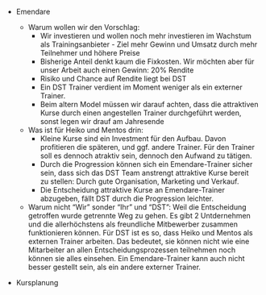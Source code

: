 - Emendare
	- Warum wollen wir den Vorschlag:
		- Wir investieren und wollen noch mehr investieren im Wachstum als Trainingsanbieter - Ziel mehr Gewinn und Umsatz durch mehr Teilnehmer und höhere Preise
		- Bisherige Anteil denkt kaum die Fixkosten. Wir möchten aber für unser Arbeit auch einen Gewinn: 20% Rendite
		- Risiko und Chance auf Rendite liegt bei DST
		- Ein DST Trainer verdient im Moment weniger als ein externer Trainer.
		- Beim altern Model müssen wir darauf achten, dass die attraktiven Kurse durch einen angestellen Trainer durchgeführt werden, sonst legen wir drauf am Jahresende
	- Was ist für Heiko und Mentos drin:
		- Kleine Kurse sind ein Investment für den Aufbau. Davon profitieren die späteren, und ggf. andere Trainer. Für den Trainer soll es dennoch atraktiv sein, dennoch den Aufwand zu tätigen. 
		- Durch die Progression können sich ein Emendare-Trainer sicher sein, dass sich das DST Team anstrengt attraktive Kurse bereit zu stellen: Durch gute Organisation, Marketing und Verkauf.
		- Die Entscheidung attraktive Kurse an Emendare-Trainer abzugeben, fällt DST durch die Progression leichter.  
	- Warum nicht “Wir” sonder “Ihr” und “DST”: Weil die Entscheidung getroffen wurde getrennte Weg zu gehen. Es gibt 2 Untdernehmen und die allerhöchstens als freundliche Mitbewerber zusammen funktionieren können. Für DST ist es so, dass Heiko und Mentos als externen Trainer arbeiten. Das bedeutet, sie können nicht wie eine Mitarbeiter an allen Entscheidungsprozessen teilnehmen noch können sie alles einsehen. Ein Emendare-Trainer kann auch nicht besser gestellt sein, als ein andere externer Trainer.

- Kursplanung